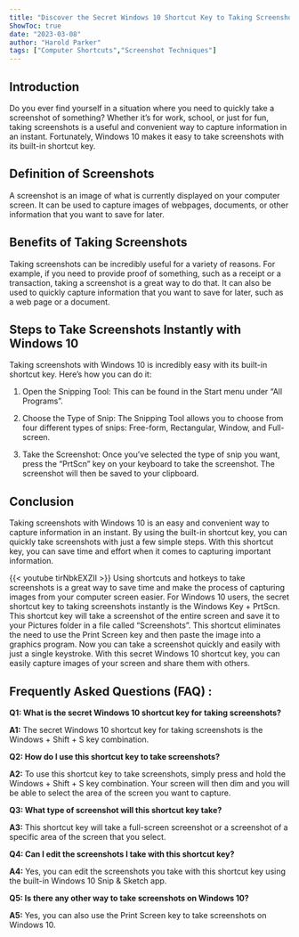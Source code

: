 ```yaml
---
title: "Discover the Secret Windows 10 Shortcut Key to Taking Screenshots Instantly!"
ShowToc: true 
date: "2023-03-08"
author: "Harold Parker" 
tags: ["Computer Shortcuts","Screenshot Techniques"]
---
```

## Introduction

Do you ever find yourself in a situation where you need to quickly take a screenshot of something? Whether it’s for work, school, or just for fun, taking screenshots is a useful and convenient way to capture information in an instant. Fortunately, Windows 10 makes it easy to take screenshots with its built-in shortcut key.

## Definition of Screenshots

A screenshot is an image of what is currently displayed on your computer screen. It can be used to capture images of webpages, documents, or other information that you want to save for later.

## Benefits of Taking Screenshots

Taking screenshots can be incredibly useful for a variety of reasons. For example, if you need to provide proof of something, such as a receipt or a transaction, taking a screenshot is a great way to do that. It can also be used to quickly capture information that you want to save for later, such as a web page or a document.

## Steps to Take Screenshots Instantly with Windows 10

Taking screenshots with Windows 10 is incredibly easy with its built-in shortcut key. Here’s how you can do it:

1. Open the Snipping Tool: This can be found in the Start menu under “All Programs”.

2. Choose the Type of Snip: The Snipping Tool allows you to choose from four different types of snips: Free-form, Rectangular, Window, and Full-screen.

3. Take the Screenshot: Once you’ve selected the type of snip you want, press the “PrtScn” key on your keyboard to take the screenshot. The screenshot will then be saved to your clipboard.

## Conclusion

Taking screenshots with Windows 10 is an easy and convenient way to capture information in an instant. By using the built-in shortcut key, you can quickly take screenshots with just a few simple steps. With this shortcut key, you can save time and effort when it comes to capturing important information.

{{< youtube tirNbkEXZII >}} 
Using shortcuts and hotkeys to take screenshots is a great way to save time and make the process of capturing images from your computer screen easier. For Windows 10 users, the secret shortcut key to taking screenshots instantly is the Windows Key + PrtScn. This shortcut key will take a screenshot of the entire screen and save it to your Pictures folder in a file called “Screenshots”. This shortcut eliminates the need to use the Print Screen key and then paste the image into a graphics program. Now you can take a screenshot quickly and easily with just a single keystroke. With this secret Windows 10 shortcut key, you can easily capture images of your screen and share them with others.

## Frequently Asked Questions (FAQ) :
**Q1: What is the secret Windows 10 shortcut key for taking screenshots?**

**A1:** The secret Windows 10 shortcut key for taking screenshots is the Windows + Shift + S key combination.

**Q2: How do I use this shortcut key to take screenshots?**

**A2:** To use this shortcut key to take screenshots, simply press and hold the Windows + Shift + S key combination. Your screen will then dim and you will be able to select the area of the screen you want to capture.

**Q3: What type of screenshot will this shortcut key take?**

**A3:** This shortcut key will take a full-screen screenshot or a screenshot of a specific area of the screen that you select.

**Q4: Can I edit the screenshots I take with this shortcut key?**

**A4:** Yes, you can edit the screenshots you take with this shortcut key using the built-in Windows 10 Snip & Sketch app.

**Q5: Is there any other way to take screenshots on Windows 10?**

**A5:** Yes, you can also use the Print Screen key to take screenshots on Windows 10.




